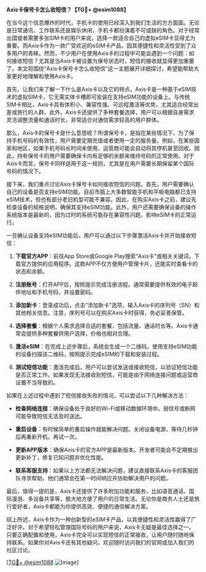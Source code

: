 **Axis卡保号卡怎么收短信？【TG💪+ @esim1088】**

在当今这个信息爆炸的时代，手机卡的使用已经深入到我们生活的方方面面。无论是日常通讯、工作联系还是娱乐休闲，手机卡都扮演着不可或缺的角色。对于经常出国或者需要多张SIM卡的用户来说，选择一款适合自己的虚拟eSIM卡显得尤为重要。而Axis卡作为一款广受欢迎的eSIM卡产品，因其便捷性和灵活性受到了众多用户的青睐。然而，不少用户在使用Axis卡的过程中可能会遇到一个问题：如何接收短信？尤其是当Axis卡被设置为保号状态时，短信的接收就显得更加重要了。本文将围绕“Axis卡保号卡怎么收短信”这一主题展开详细探讨，希望能帮助大家更好地理解和使用Axis卡。

首先，让我们来了解一下什么是Axis卡以及它的特点。Axis卡是一种基于eSIM技术的虚拟SIM卡，它无需实体卡槽即可安装在支持eSIM功能的设备上。与传统SIM卡相比，Axis卡具有体积小、兼容性强、可远程激活等优势，尤其适合经常出差或旅行的人群。此外，Axis卡还提供了多种套餐选择，用户可以根据自身需求灵活调整流量和通话时长，非常适合对通信需求较高的用户群体。

那么，Axis卡的保号卡是什么意思呢？所谓保号卡，是指在某些情况下，为了保持手机号码的有效性，用户需要定期充值或者使用一定的服务量。例如，在某些国家和地区，如果手机号码长时间未使用，运营商可能会自动将其停机甚至回收。因此，持有保号卡的用户需要确保卡内有足够的余额来维持号码的正常使用。对于Axis卡而言，保号卡同样适用于这一规则，尤其是在用户需要长期保留某个国际号码的情况下。

接下来，我们重点讨论Axis卡保号卡如何接收短信的问题。首先，用户需要确认自己的设备是否支持eSIM功能。目前市面上大多数智能手机和平板电脑都已支持eSIM技术，但也有部分老旧机型可能不兼容。因此，在购买Axis卡之前，建议先检查设备的规格说明，确保其支持eSIM功能。此外，用户还需要确保设备的操作系统版本是最新的，因为过时的系统可能存在兼容性问题，影响eSIM卡的正常运行。

一旦确认设备支持eSIM功能后，用户可以通过以下步骤激活Axis卡并开始接收短信：

1. **下载官方APP**：前往App Store或Google Play搜索“Axis卡”或相关关键词，下载官方提供的应用程序。这款APP不仅方便用户管理卡片，还能实时查看卡的状态和余额。

2. **注册账号**：打开APP后，按照提示完成注册流程。通常需要提供有效的电子邮件地址和手机号码，并设置密码。

3. **添加新卡**：登录成功后，点击“添加新卡”选项，输入Axis卡的序列号（SN）和其他相关信息。注意，序列号可以在购买Axis卡时获得，务必妥善保管。

4. **选择套餐**：根据个人需求选择合适的套餐，包括流量、通话时长等。Axis卡通常会提供多种套餐供用户选择，价格也相对合理。

5. **激活eSIM**：在完成上述步骤后，系统会生成一个二维码。使用支持eSIM功能的设备扫描该二维码，按照提示完成eSIM的下载和安装过程。

6. **测试短信功能**：激活完成后，用户可以尝试发送或接收短信，以验证短信功能是否正常工作。如果发现无法接收到短信，可能是由于网络连接问题或运营商设置不当导致的。

如果在上述过程中遇到了短信接收失败的情况，可以尝试以下几种解决方法：

- **检查网络连接**：确保设备处于良好的Wi-Fi或移动数据环境中。弱信号或断网可能导致短信无法及时送达。
  
- **重启设备**：有时候简单的重启操作就能解决问题。关闭设备电源，等待几秒钟后再重新开机，再试一次。

- **更新APP版本**：确保Axis卡的官方APP是最新版本。开发者可能会不定期推出更新补丁，修复已知问题并优化性能。

- **联系客服支持**：如果以上方法都无法解决问题，建议直接联系Axis卡的客服团队寻求帮助。他们通常会在第一时间响应并协助解决用户的问题。

最后，值得一提的是，Axis卡还提供了许多附加功能和服务，比如语音通话、国际漫游、多设备共享等，极大地方便了用户的日常生活。无论你是商务人士还是旅行爱好者，Axis卡都能为你提供高效、便捷的通信解决方案。

综上所述，Axis卡作为一种创新型的eSIM卡产品，以其便捷性和灵活性赢得了广泛好评。对于希望轻松管理国际号码的用户来说，Axis卡无疑是最佳选择之一。只要正确配置和使用，Axis卡完全可以实现短信的正常接收，让用户随时随地保持联系。如果你对Axis卡还有其他疑问，欢迎随时访问我们的官网或加入我们的社区讨论。

[[TG💪+ @esim1088](https://t.me/s/esim1088) ![Image](https://i.postimg.cc/4NQfJmqS/Snipaste-2025-05-13-00-14-12.png)]